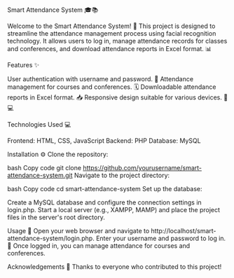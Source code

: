 Smart Attendance System 🎓📚

Welcome to the Smart Attendance System! 🚀 This project is designed to streamline the attendance management process using facial recognition technology. It allows users to log in, manage attendance records for classes and conferences, and download attendance reports in Excel format. 📊

Features ✨

User authentication with username and password. 🔑
Attendance management for courses and conferences. 🗓️
Downloadable attendance reports in Excel format. 📥
Responsive design suitable for various devices. 📱💻

Technologies Used 💻

Frontend: HTML, CSS, JavaScript
Backend: PHP
Database: MySQL

Installation ⚙️
Clone the repository:

bash
Copy code
git clone https://github.com/yourusername/smart-attendance-system.git
Navigate to the project directory:

bash
Copy code
cd smart-attendance-system
Set up the database:

Create a MySQL database and configure the connection settings in login.php.
Start a local server (e.g., XAMPP, MAMP) and place the project files in the server's root directory.

Usage 🚀
Open your web browser and navigate to http://localhost/smart-attendance-system/login.php.
Enter your username and password to log in. 🔑
Once logged in, you can manage attendance for courses and conferences.

Acknowledgements 🙏
Thanks to everyone who contributed to this project!
